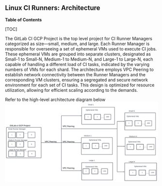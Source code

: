 ## Linux CI Runners: Architecture

**Table of Contents**

[TOC]

The GitLab CI GCP Project is the top level project for CI Runner Managers categorized as size—small, medium, and large. Each Runner Manager is responsible for overseeing a set of ephemeral VMs used to execute CI jobs.
These ephemeral VMs are grouped into separate clusters, designated as Small-1 to Small-N, Medium-1 to Medium-N, and Large-1 to Large-N, each capable of handling a different load of CI tasks, indicated by the varying numbers of VMs for each shard.
The architecture employs VPC Peering to establish network connectivity between the Runner Managers and the corresponding VM clusters, ensuring a segregated and secure network environment for each set of CI tasks. This design is optimized for resource utilization, allowing for efficient scaling according to the demands.

Refer to the high-level architecture diagram below ![](architecture.png)
